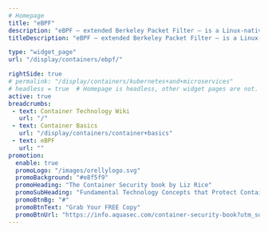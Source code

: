 ```yaml
---
# Homepage
title: "eBPF"
description: "eBPF – extended Berkeley Packet Filter – is a Linux-native in-kernel virtual machine that enables secure, low-overhead tracing for application performance and event observability and analysis. eBPF delivers a lot more than network packet information, it can offer the deep visibility for cloud-native and container environments, from host and network data to container processes, resource utilization, and more."
titleDescription: "eBPF – extended Berkeley Packet Filter – is a Linux-native in-kernel <a href='/display/containers/Containers+vs+Virtual+Machines'>virtual machine</a> that enables secure, low-overhead tracing for application performance and event observability and analysis. eBPF delivers a lot more than network packet information, it can offer the deep visibility for <a href='/display/containers/Cloud-Native+Applications'>cloud-native</a> and container environments, from host and network data to container processes, resource utilization, and more." 

type: "widget_page"
url: "/display/containers/ebpf/" 

rightSide: true 
# permalink: "/display/containers/kubernetes+and+microservices"
# headless = true  # Homepage is headless, other widget pages are not.
active: true
breadcrumbs:
 - text: Container Technology Wiki
   url: "/"
 - text: Container Basics
   url: "/display/containers/container+basics"
 - text: eBPF
   url: ""
promotion:
  enable: true
  promoLogo: "/images/orellylogo.svg"
  promoBackground: "#e8f5f9"
  promoHeading: "The Container Security book by Liz Rice"
  promoSubHeading: "Fundamental Technology Concepts that Protect Containerized Applications"
  promoBtnBg: "#"
  promoBtnText: "Grab Your FREE Copy"
  promoBtnUrl: "https://info.aquasec.com/container-security-book?utm_source=wiki"
---
```


